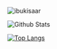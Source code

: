 ![ibukisaar](https://count.getloli.com/get/@ibukisaar?theme=gelbooru-h)

![Github Stats](https://github-readme-stats.vercel.app/api?username=ibukisaar&theme=radical&show_icons=true)

[![Top Langs](https://github-readme-stats.vercel.app/api/top-langs/?username=ibukisaar&layout=compact&theme=radical)](https://github.com/anuraghazra/github-readme-stats)

